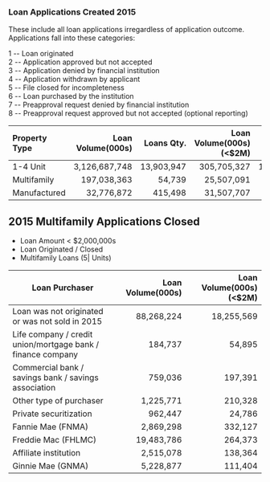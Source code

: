 
### Loan Applications Created 2015  

These include all loan applications irregardless of application outcome. Applications fall into these categories:

1 -- Loan originated  
2 -- Application approved but not accepted  
3 -- Application denied by financial institution  
4 -- Application withdrawn by applicant  
5 -- File closed for incompleteness  
6 -- Loan purchased by the institution  
7 -- Preapproval request denied by financial institution  
8 -- Preapproval request approved but not accepted (optional reporting)  


|Property Type|Loan Volume(000s)|Loans Qty. |Loan Volume(000s)(<$2M)|Loan Qty. (<$2M)|
|:------------|----------------:|----------:|----------------------:|---------------:|
|     1-4 Unit|    3,126,687,748| 13,903,947|            305,705,327|      13,882,769|
|  Multifamily|      197,038,363|     54,739|             25,507,091|          37,674|
| Manufactured|       32,776,872|    415,498|             31,507,707|         415,374|


## 2015 Multifamily Applications Closed

* Loan Amount < $2,000,000s
* Loan Originated / Closed
* Multifamily Loans (5| Units)

|Loan Purchaser                                             |Loan Volume(000s)|Loan Volume(000s)(<$2M)|
|-----------------------------------------------------------|----------------:|----------------------:|
|Loan was not originated or was not sold in 2015            |       88,268,224|             18,255,569|
|Life company / credit union/mortgage bank / finance company|          184,737|                 54,895|
|Commercial bank / savings bank / savings association       |          759,036|                197,391|
|Other type of purchaser                                    |        1,225,771|                210,328|
|Private securitization                                     |          962,447|                 24,786|
|Fannie Mae (FNMA)                                          |        2,869,298|                332,127|
|Freddie Mac (FHLMC)                                        |       19,483,786|                264,373|
|Affiliate institution                                      |        2,515,078|                138,364|
|Ginnie Mae (GNMA)                                          |        5,228,877|                111,404|
